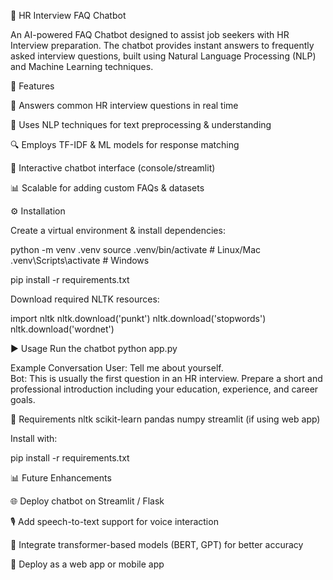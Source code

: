 🤖 HR Interview FAQ Chatbot

An AI-powered FAQ Chatbot designed to assist job seekers with HR Interview preparation. The chatbot provides instant answers to frequently asked interview questions, built using Natural Language Processing (NLP) and Machine Learning techniques.

🚀 Features

📌 Answers common HR interview questions in real time

🧠 Uses NLP techniques for text preprocessing & understanding

🔍 Employs TF-IDF & ML models for response matching

💬 Interactive chatbot interface (console/streamlit)

📊 Scalable for adding custom FAQs & datasets


⚙️ Installation

Create a virtual environment & install dependencies:

python -m venv .venv
source .venv/bin/activate   # Linux/Mac
.venv\Scripts\activate      # Windows

pip install -r requirements.txt

Download required NLTK resources:

import nltk
nltk.download('punkt')
nltk.download('stopwords')
nltk.download('wordnet')

▶️ Usage
Run the chatbot
python app.py

Example Conversation
User: Tell me about yourself.  
Bot: This is usually the first question in an HR interview. Prepare a short and professional introduction including your education, experience, and career goals.  

📌 Requirements
nltk
scikit-learn
pandas
numpy
streamlit (if using web app)


Install with:

pip install -r requirements.txt

📊 Future Enhancements

🌐 Deploy chatbot on Streamlit / Flask

🎙️ Add speech-to-text support for voice interaction

🤖 Integrate transformer-based models (BERT, GPT) for better accuracy

📱 Deploy as a web app or mobile app
